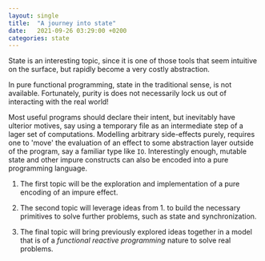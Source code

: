 ```yaml
---
layout: single
title:  "A journey into state"
date:   2021-09-26 03:29:00 +0200
categories: state
---
```

State is an interesting topic, since it is one of those tools that seem intuitive on the surface, but rapidly become a very costly abstraction.

In pure functional programming, state in the traditional sense, is not available.
Fortunately, purity is does not necessarily lock us out of interacting with the real world!

Most useful programs should declare their intent, but inevitably have ulterior motives, say using a temporary file as an intermediate step of a lager set of computations.
Modelling arbitrary side-effects purely, requires one to 'move' the evaluation of an effect to some abstraction layer outside of the program, say a familiar type like `IO`.
Interestingly enough, mutable state and other impure constructs can also be encoded into a pure programming language.

1. The first topic will be the exploration and implementation of a pure encoding of an impure effect.

2. The second topic will leverage ideas from 1. to build the necessary primitives to solve further problems, such as state and synchronization.

3. The final topic will bring previously explored ideas together in a model that is of a _functional reactive programming_ nature to solve real problems.
